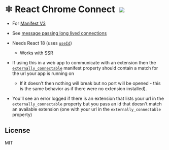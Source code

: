 # ⚛ React Chrome Connect &nbsp;![](https://img.shields.io/npm/v/react-chrome-connect.svg)

- For [Manifest V3](https://developer.chrome.com/docs/extensions/mv3/intro/mv3-overview/)
- See [message passing long lived connections](https://developer.chrome.com/docs/extensions/mv3/messaging/#connect)
- Needs React 18 (uses [`useId`](https://beta.reactjs.org/apis/react/useId))

  - Works with SSR

- If using this in a web app to communicate with an extension then the [`externally_connectable`](https://developer.chrome.com/docs/extensions/mv3/manifest/externally_connectable/) manifest property should contain a match for the url your app is running on
  - If it doesn't then nothing will break but no port will be opened - this is the same behavior as if there were no extension installed).
- You'll see an error logged if there is an extension that lists your url in the `externally_connectable` property but you pass an id that doesn't match an available extension (one with your url in the `externally_connectable` property)

## License

MIT
